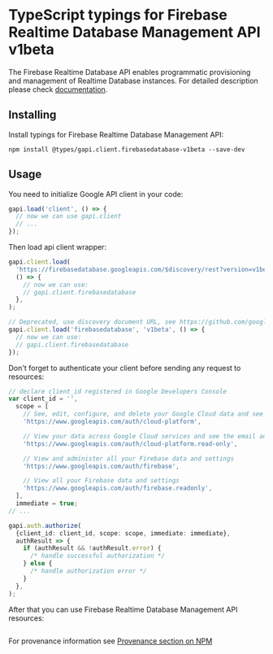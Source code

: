 # TypeScript typings for Firebase Realtime Database Management API v1beta

The Firebase Realtime Database API enables programmatic provisioning and management of Realtime Database instances.
For detailed description please check [documentation](https://firebase.google.com/docs/reference/rest/database/database-management/rest/).

## Installing

Install typings for Firebase Realtime Database Management API:

```
npm install @types/gapi.client.firebasedatabase-v1beta --save-dev
```

## Usage

You need to initialize Google API client in your code:

```typescript
gapi.load('client', () => {
  // now we can use gapi.client
  // ...
});
```

Then load api client wrapper:

```typescript
gapi.client.load(
  'https://firebasedatabase.googleapis.com/$discovery/rest?version=v1beta',
  () => {
    // now we can use:
    // gapi.client.firebasedatabase
  },
);
```

```typescript
// Deprecated, use discovery document URL, see https://github.com/google/google-api-javascript-client/blob/master/docs/reference.md#----gapiclientloadname----version----callback--
gapi.client.load('firebasedatabase', 'v1beta', () => {
  // now we can use:
  // gapi.client.firebasedatabase
});
```

Don't forget to authenticate your client before sending any request to resources:

```typescript
// declare client_id registered in Google Developers Console
var client_id = '',
  scope = [
    // See, edit, configure, and delete your Google Cloud data and see the email address for your Google Account.
    'https://www.googleapis.com/auth/cloud-platform',

    // View your data across Google Cloud services and see the email address of your Google Account
    'https://www.googleapis.com/auth/cloud-platform.read-only',

    // View and administer all your Firebase data and settings
    'https://www.googleapis.com/auth/firebase',

    // View all your Firebase data and settings
    'https://www.googleapis.com/auth/firebase.readonly',
  ],
  immediate = true;
// ...

gapi.auth.authorize(
  {client_id: client_id, scope: scope, immediate: immediate},
  authResult => {
    if (authResult && !authResult.error) {
      /* handle successful authorization */
    } else {
      /* handle authorization error */
    }
  },
);
```

After that you can use Firebase Realtime Database Management API resources: <!-- TODO: make this work for multiple namespaces -->

```typescript

```

For provenance information see [Provenance section on NPM](https://www.npmjs.com/package/@maxim_mazurok/gapi.client.firebasedatabase-v1beta#Provenance:~:text=none-,Provenance,-Built%20and%20signed)
